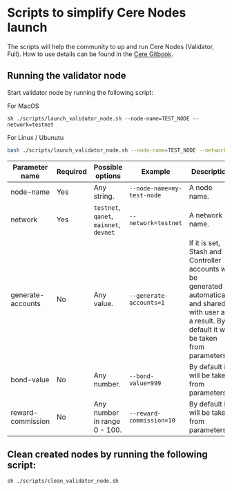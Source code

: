 ﻿# Scripts to simplify Cere Nodes launch

The scripts will help the community to up and run Cere Nodes (Validator, Full). How to use details can be found in the [Cere Gitbook](https://cere-network.gitbook.io/cere-network/node/install-and-update/start-a-node).

## Running the validator node

Start validator node by running the following script:

For MacOS
```shell
sh ./scripts/launch_validator_node.sh --node-name=TEST_NODE --network=testnet
```
For Linux / Ubunutu
```bash
bash ./scripts/launch_validator_node.sh --node-name=TEST_NODE --network=testnet
```

| Parameter name    | Required | Possible options             | Example                    | Description                                                                                                                                                |
|-------------------|----------|------------------------------|----------------------------|------------------------------------------------------------------------------------------------------------------------------------------------------------|
| node-name         | Yes      | Any string.                  | `--node-name=my-test-node` | A node name.                                                                                                                                               |
| network           | Yes      | `testnet`, `qanet`, `mainnet`, `devnet`     | `--network=testnet`        | A network name.                                                                                                                                            |
| generate-accounts | No       | Any value.                   | `--generate-accounts=1`    | If it is set, Stash and Controller accounts will be generated automatically and shared with user as a result. By default it will be taken from parameters. |
| bond-value        | No       | Any number.                  | `--bond-value=999`         | By default it will be taken from parameters.                                                                                                               |
| reward-commission | No       | Any number in range 0 - 100. | `--reward-commission=10`   | By default it will be taken from parameters.                                                                                                               |

## Clean created nodes by running the following script:

```shell
sh ./scripts/clean_validator_node.sh
```

